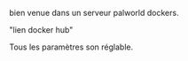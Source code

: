 bien venue dans un serveur palworld dockers.

"lien docker hub"

Tous les paramètres son réglable.

